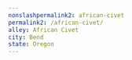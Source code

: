 ```yaml
---
﻿nonslashpermalink2: african-civet
permalink2: /african-civet/
alley: African Civet
city: Bend
state: Oregon
---
```

